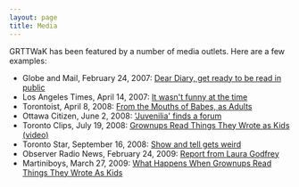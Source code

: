 ```yaml
---
layout: page
title: Media
---
```


GRTTWaK has been featured by a number of media outlets. Here are a few examples:

- Globe and Mail, February 24, 2007: [Dear Diary, get ready to be read in public](http://74.125.47.132/search?q=cache:Z4JOIDVdV9EJ:www.theglobeandmail.com/servlet/GIS.Servlets.HTMLTemplate%3Ftf%3Dtgam/common/SearchFullStoryPrint.html%26cf%3Dtgam/common/GenericSearch.cfg%26configFileLoc%3Dtgam/config%26encoded_keywords%3Dsarah%2Bbrown%26option%3D%26current_row%3D7%26start_row%3D7%26num_rows%3D1%26search_results_start%3D1+%22Dear+Diary,+get+ready+to+be+read+in+public%22&cd=1&hl=en&ct=clnk&gl=ca&client=firefox-a)
- Los Angeles Times, April 14, 2007: [It wasn't funny at the time](http://articles.latimes.com/2007/apr/14/nation/na-cringe14)
- Torontoist, April 8, 2008: [From the Mouths of Babes, as Adults](http://torontoist.com/2009/04/from_the_mouths_of_babes_as_adults.php)
- Ottawa Citizen, June 2, 2008: ['Juvenilia' finds a forum](http://www.canada.com/ottawacitizen/news/arts/story.html?id=f4adb567-4416-457a-b423-6e40881670be)
- Toronto Clips, July 19, 2008: [Grownups Read Things They Wrote as Kids (video)](http://www.youtube.com/watch?v=rqtpxKD12Rc)
- Toronto Star, September 16, 2008: [Show and tell gets weird](http://www.thestar.com/comment/columnists/article/499692)
- Observer Radio News, February 24, 2009: [Report from Laura Godfrey](http://centennialondemand.com/radio/?p=162)
- Martiniboys, March 27, 2009: [What Happens When Grownups Read Things They Wrote As Kids](http://www.martiniboys.com/Toronto/articles/What-Happens-When-Grownups-Read-Things-They-Wrote-As-Kids-12192.html)